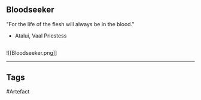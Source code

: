 ## Bloodseeker
"For the life of the flesh will always be in the blood."
- Atalui, Vaal Priestess
## 
![[Bloodseeker.png]]

---
## Tags
#Artefact